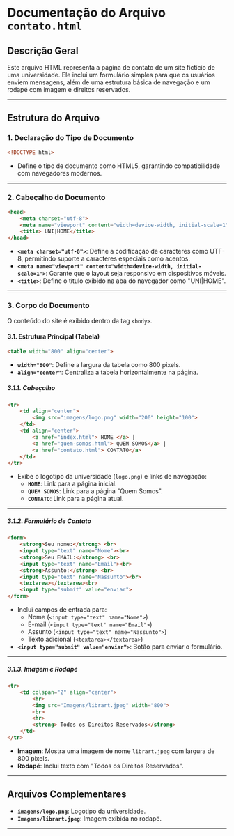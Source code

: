 
# Documentação do Arquivo `contato.html`

## **Descrição Geral**
Este arquivo HTML representa a página de contato de um site fictício de uma universidade. Ele inclui um formulário simples para que os usuários enviem mensagens, além de uma estrutura básica de navegação e um rodapé com imagem e direitos reservados.

---

## **Estrutura do Arquivo**

### **1. Declaração do Tipo de Documento**
```html
<!DOCTYPE html>
```
- Define o tipo de documento como HTML5, garantindo compatibilidade com navegadores modernos.

---

### **2. Cabeçalho do Documento**
```html
<head>
    <meta charset="utf-8">
    <meta name="viewport" content="width=device-width, initial-scale=1">
    <title> UNI|HOME</title>
</head>
```
- **`<meta charset="utf-8">`**: Define a codificação de caracteres como UTF-8, permitindo suporte a caracteres especiais como acentos.
- **`<meta name="viewport" content="width=device-width, initial-scale=1">`**: Garante que o layout seja responsivo em dispositivos móveis.
- **`<title>`**: Define o título exibido na aba do navegador como "UNI|HOME".

---

### **3. Corpo do Documento**
O conteúdo do site é exibido dentro da tag `<body>`.

#### **3.1. Estrutura Principal (Tabela)**
```html
<table width="800" align="center">
```
- **`width="800"`**: Define a largura da tabela como 800 pixels.
- **`align="center"`**: Centraliza a tabela horizontalmente na página.

##### **3.1.1. Cabeçalho**
```html
<tr>
    <td align="center">
        <img src="imagens/logo.png" width="200" height="100">
    </td>
    <td align="center">
        <a href="index.html"> HOME </a> |
        <a href="quem-somos.html"> QUEM SOMOS</a> |
        <a href="contato.html"> CONTATO</a>
    </td>
</tr>
```
- Exibe o logotipo da universidade (`logo.png`) e links de navegação:
  - **`HOME`**: Link para a página inicial.
  - **`QUEM SOMOS`**: Link para a página "Quem Somos".
  - **`CONTATO`**: Link para a página atual.

---

##### **3.1.2. Formulário de Contato**
```html
<form>
    <strong>Seu nome:</strong> <br>
    <input type="text" name="Nome"><br>
    <strong>Seu EMAIL:</strong> <br>
    <input type="text" name="Email"><br>
    <strong>Assunto:</strong> <br>
    <input type="text" name="Nassunto"><br>
    <textarea></textarea><br>
    <input type="submit" value="enviar">
</form>
```
- Inclui campos de entrada para:
  - Nome (`<input type="text" name="Nome">`)
  - E-mail (`<input type="text" name="Email">`)
  - Assunto (`<input type="text" name="Nassunto">`)
  - Texto adicional (`<textarea></textarea>`)
- **`<input type="submit" value="enviar">`**: Botão para enviar o formulário.

---

##### **3.1.3. Imagem e Rodapé**
```html
<tr>
    <td colspan="2" align="center">
        <hr>
        <img src="Imagens/librart.jpeg" width="800">
        <br>
        <hr>
        <strong> Todos os Direitos Reservados</strong>
    </td>
</tr>
```
- **Imagem**: Mostra uma imagem de nome `librart.jpeg` com largura de 800 pixels.
- **Rodapé**: Inclui texto com "Todos os Direitos Reservados".

---

## **Arquivos Complementares**
- **`imagens/logo.png`**: Logotipo da universidade.
- **`Imagens/librart.jpeg`**: Imagem exibida no rodapé.

---
